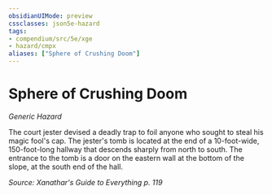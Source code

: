 ```yaml
---
obsidianUIMode: preview
cssclasses: json5e-hazard
tags:
- compendium/src/5e/xge
- hazard/cmpx
aliases: ["Sphere of Crushing Doom"]
---
```

# Sphere of Crushing Doom
*Generic Hazard*  

The court jester devised a deadly trap to foil anyone who sought to steal his magic fool's cap. The jester's tomb is located at the end of a 10-foot-wide, 150-foot-long hallway that descends sharply from north to south. The entrance to the tomb is a door on the eastern wall at the bottom of the slope, at the south end of the hall.

*Source: Xanathar's Guide to Everything p. 119*